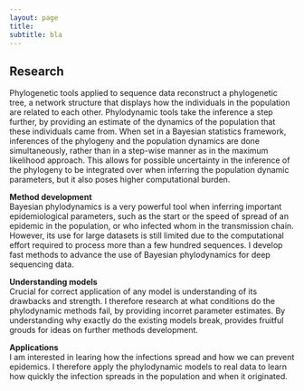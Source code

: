 ```yaml
---
layout: page
title: 
subtitle: bla
---
```


## Research  

Phylogenetic tools applied to sequence data reconstruct a phylogenetic tree, a network structure that displays how the individuals in the population are related to each other. Phylodynamic tools take the inference a step further, by providing an estimate of the dynamics of the population that these individuals came from. When set in a Bayesian statistics framework, inferences of the phylogeny and the population dynamics are done simultaneously, rather than in a step-wise manner as in the maximum likelihood approach. This allows for possible uncertainty in the inference of the phylogeny to be integrated over when inferring the population dynamic parameters, but it also poses higher computational burden.

**Method development**  
Bayesian phylodynamics is a very powerful tool when inferring important epidemiological parameters, such as the start or the speed of spread of an epidemic in the population, or who infected whom in the transmission chain. However, its use for large datasets is still limited due to the computational effort required to process more than a few hundred sequences.
I develop fast methods to advance the use of Bayesian phylodynamics for deep sequencing data. 

**Understanding models**  
Crucial for correct application of any model is understanding of its drawbacks and strength. I therefore research at what conditions do the phylodynamic methods fail, by providing incorret parameter estimates. By understanding why exactly do the existing models break, provides fruitful grouds for ideas on further methods development.

**Applications**  
I am interested in learing how the infections spread and how we can prevent epidemics. I therefore apply the phylodynamic models to real data to learn how quickly the infection spreads in the population and when it originated.
